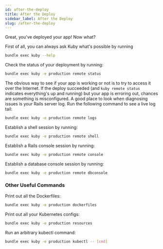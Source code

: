```yaml
---
id: after-the-deploy
title: After the Deploy
sidebar_label: After the Deploy
slug: /after-the-deploy
---
```


Great, you've deployed your app! Now what?

First of all, you can always ask Kuby what's possible by running

```bash
bundle exec kuby --help
```

Check the status of your deployment by running:

```bash
bundle exec kuby -e production remote status
```

The obvious way to see if your app is working or not is to try to access it over the Internet. If the deploy succeeded (and `kuby remote status` indicates everything's up and running) but your app is erroring out, chances are something is misconfigured. A good place to look when diagnosing issues is your Rails server log. Run the following command to see a live log tail:

```bash
bundle exec kuby -e production remote logs
```

Establish a shell session by running:

```bash
bundle exec kuby -e production remote shell
```

Establish a Rails console session by running:

```bash
bundle exec kuby -e production remote console
```

Establish a database console session by running:

```bash
bundle exec kuby -e production remote dbconsole
```

### Other Useful Commands

Print out all the Dockerfiles:

```bash
bundle exec kuby -e production dockerfiles
```

Print out all your Kubernetes configs:

```bash
bundle exec kuby -e production resources
```

Run an arbitrary kubectl command:

```bash
bundle exec kuby -e production kubectl -- [cmd]
```
